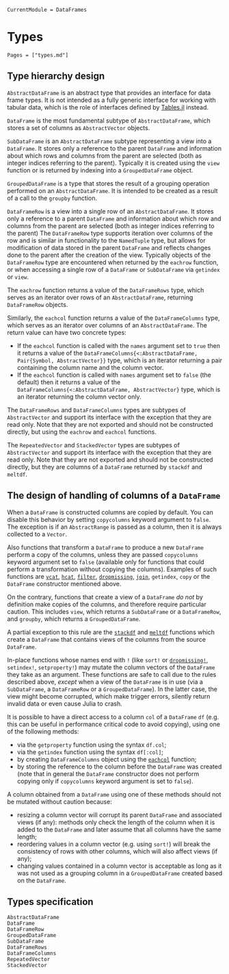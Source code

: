 
```@meta
CurrentModule = DataFrames
```

# Types

```@index
Pages = ["types.md"]
```

## Type hierarchy design

`AbstractDataFrame` is an abstract type that provides an interface for data frame types.
It is not intended as a fully generic interface for working with tabular data, which is the role of
interfaces defined by [Tables.jl](https://github.com/JuliaData/Tables.jl/) instead.

`DataFrame` is the most fundamental subtype of `AbstractDataFrame`, which stores a set of columns
as `AbstractVector` objects.

`SubDataFrame` is an `AbstractDataFrame` subtype representing a view into a `DataFrame`.
It stores only a reference to the parent `DataFrame` and information about which rows and columns
from the parent are selected (both as integer indices referring to the parent).
Typically it is created using the `view` function or is returned by indexing into a `GroupedDataFrame` object.

`GroupedDataFrame` is a type that stores the result of a  grouping operation performed on an `AbstractDataFrame`.
It is intended to be created as a result of a call to the `groupby` function.

`DataFrameRow` is a view into a single row of an `AbstractDataFrame`. It stores only a reference
to a parent `DataFrame` and information about which row and columns from the parent are selected
(both as integer indices referring to the parent)
The `DataFrameRow` type supports iteration over columns of the row and is similar in functionality to
the `NamedTuple` type, but allows for modification of data stored in the parent `DataFrame`
and reflects changes done to the parent after the creation of the view.
Typically objects of the `DataFrameRow` type are encountered when returned by the `eachrow` function,
or when accessing a single row of a `DataFrame` or `SubDataFrame` via `getindex` or `view`.

The `eachrow` function returns a value of the `DataFrameRows` type, which
serves as an iterator over rows of an `AbstractDataFrame`, returning `DataFrameRow` objects.

Similarly, the `eachcol` function returns a value of the `DataFrameColumns` type, which
serves as an iterator over columns of an `AbstractDataFrame`.
The return value can have two concrete types:

* If the `eachcol` function is called with the `names` argument set to `true` then it returns a value of the
  `DataFrameColumns{<:AbstractDataFrame, Pair{Symbol, AbstractVector}}` type, which is an
  iterator returning a pair containing the column name and the column vector.
* If the `eachcol` function is called with `names` argument set to `false` (the default) then it returns a value of the
  `DataFrameColumns{<:AbstractDataFrame, AbstractVector}` type, which is an
  iterator returning the column vector only.

The `DataFrameRows` and `DataFrameColumns` types are subtypes of `AbstractVector` and support its interface
with the exception that they are read only. Note that they are not exported and should not be constructed directly,
but using the `eachrow` and `eachcol` functions.

The `RepeatedVector` and `StackedVector` types are subtypes of `AbstractVector` and support its interface
with the exception that they are read only. Note that they are not exported and should not be constructed directly,
but they are columns of a `DataFrame` returned by `stackdf` and `meltdf`.

## The design of handling of columns of a `DataFrame`

When a `DataFrame` is constructed columns are copied by default. You can disable
this behavior by setting `copycolumns` keyword argument to `false`. The exception is
if an `AbstractRange` is passed as a column, then it is always collected to a `Vector`.

Also functions that transform a `DataFrame` to produce a new `DataFrame` perform a copy of the columns,
unless they are passed `copycolumns` keyword argument set to `false` (available only for functions
that could perform a transformation without copying the columns). Examples of such functions are [`vcat`](@ref),
[`hcat`](@ref), [`filter`](@ref), [`dropmissing`](@ref), [`join`](@ref), `getindex`,
`copy` or the `DataFrame` constructor mentioned above.

On the contrary, functions that create a view of a `DataFrame` *do not* by definition make copies of
the columns, and therefore require particular caution. This includes `view`, which returns
a `SubDataFrame` or a `DataFrameRow`, and `groupby`, which returns a `GroupedDataFrame`.

A partial exception to this rule are the [`stackdf`](@ref) and [`meltdf`](@ref) functions which
create a `DataFrame` that contains views of the columns from the source `DataFrame`.

In-place functions whose names end with `!` (like `sort!` or [`dropmissing!`](@ref),
`setindex!`, `setproperty!`) may mutate the column vectors of the `DataFrame` they take
as an argument. These functions are safe to call due to the rules described above,
*except* when a view of the `DataFrame` is in use (via a `SubDataFrame`, a `DataFrameRow`
or a `GroupedDataFrame`). In the latter case, the view might become corrupted,
which make trigger errors, silently return invalid data or even cause Julia to crash.

It is possible to have a direct access to a column `col` of a `DataFrame` `df`
(e.g. this can be useful in performance critical code to avoid copying),
using one of the following methods:

* via the `getproperty` function using the syntax `df.col`;
* via the `getindex` function using the syntax `df[:col]`;
* by creating `DataFrameColumns` object using the [`eachcol`](@ref) function;
* by storing the reference to the column before the `DataFrame` was created (note that in general
  the `DataFrame` constructor does not perform copying only if `copycolumns` keyword argument is set to `false`).

A column obtained from a `DataFrame` using one of these methods should not be mutated without caution because:

* resizing a column vector will corrupt its parent `DataFrame` and associated views (if any):
  methods only check the length of the column when it is added
  to the `DataFrame` and later assume that all columns have the same length;
* reordering values in a column vector (e.g. using `sort!`) will break the consistency of rows
  with other columns, which will also affect views (if any);
* changing values contained in a column vector is acceptable as long as it was not used as
  a grouping column in a `GroupedDataFrame` created based on the `DataFrame`.

## Types specification

```@docs
AbstractDataFrame
DataFrame
DataFrameRow
GroupedDataFrame
SubDataFrame
DataFrameRows
DataFrameColumns
RepeatedVector
StackedVector
```
